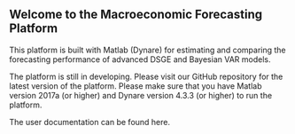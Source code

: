 ## Welcome to the Macroeconomic Forecasting Platform

This platform is built with Matlab (Dynare) for estimating and comparing the forecasting performance of advanced DSGE and Bayesian VAR models.

The platform is still in developing. Please visit our GitHub repository for the latest version of the platform. Please make sure that you have Matlab version 2017a (or higher) and Dynare version 4.3.3 (or higher) to run the platform.

The user documentation can be found here.
